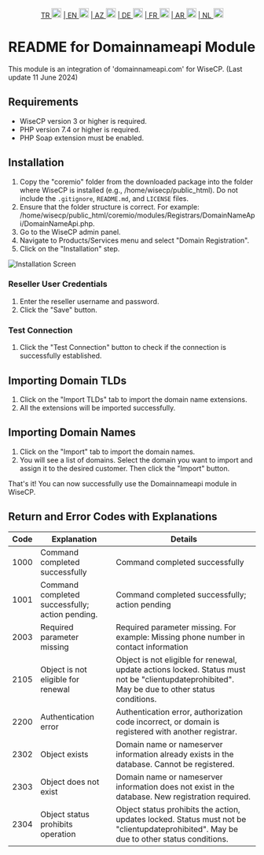 <div align="center">  
  <a href="README.md"   >   TR <img style="padding-top: 8px" src="https://raw.githubusercontent.com/yammadev/flag-icons/master/png/TR.png" alt="TR" height="20" /></a>  
  <a href="README-EN.md"> | EN <img style="padding-top: 8px" src="https://raw.githubusercontent.com/yammadev/flag-icons/master/png/US.png" alt="EN" height="20" /></a>  
  <a href="README-AZ.md"> | AZ <img style="padding-top: 8px" src="https://raw.githubusercontent.com/yammadev/flag-icons/master/png/AZ.png" alt="AZ" height="20" /></a>  
  <a href="README-DE.md"> | DE <img style="padding-top: 8px" src="https://raw.githubusercontent.com/yammadev/flag-icons/master/png/DE.png" alt="DE" height="20" /></a>  
  <a href="README-FR.md"> | FR <img style="padding-top: 8px" src="https://raw.githubusercontent.com/yammadev/flag-icons/master/png/FR.png" alt="FR" height="20" /></a>  
  <a href="README-AR.md"> | AR <img style="padding-top: 8px" src="https://raw.githubusercontent.com/yammadev/flag-icons/master/png/AR.png" alt="AR" height="20" /></a>  
  <a href="README-NL.md"> | NL <img style="padding-top: 8px" src="https://raw.githubusercontent.com/yammadev/flag-icons/master/png/NL.png" alt="NL" height="20" /></a>  
</div>

# README for Domainnameapi Module

This module is an integration of 'domainnameapi.com' for WiseCP. (Last update 11 June 2024)


## Requirements

- WiseCP version 3 or higher is required.
- PHP version 7.4 or higher is required.
- PHP Soap extension must be enabled.

## Installation

1. Copy the "coremio" folder from the downloaded package into the folder where WiseCP is installed (e.g., /home/wisecp/public_html). Do not include the `.gitignore`, `README.md`, and `LICENSE` files.
2. Ensure that the folder structure is correct. For example: /home/wisecp/public_html/coremio/modules/Registrars/DomainNameApi/DomainNameApi.php.
3. Go to the WiseCP admin panel.
4. Navigate to Products/Services menu and select "Domain Registration".
5. Click on the "Installation" step.

![Installation Screen](https://github.com/domainreseller/wisecp-dna/assets/118720541/0cc8cca1-980e-4ae2-928a-28a809da87eb)

### Reseller User Credentials

1. Enter the reseller username and password.
2. Click the "Save" button.

### Test Connection

1. Click the "Test Connection" button to check if the connection is successfully established.

## Importing Domain TLDs

1. Click on the "Import TLDs" tab to import the domain name extensions.
2. All the extensions will be imported successfully.

## Importing Domain Names

1. Click on the "Import" tab to import the domain names.
2. You will see a list of domains. Select the domain you want to import and assign it to the desired customer. Then click the "Import" button.

That's it! You can now successfully use the Domainnameapi module in WiseCP.



## Return and Error Codes with Explanations

| Code | Explanation                                     | Details                                                                                                                                        |
|------|-------------------------------------------------|------------------------------------------------------------------------------------------------------------------------------------------------|
| 1000 | Command completed successfully                  | Command completed successfully                                                                                                                 |
| 1001 | Command completed successfully; action pending. | Command completed successfully; action pending                                                                                                 |
| 2003 | Required parameter missing                      | Required parameter missing. For example: Missing phone number in contact information                                                           |
| 2105 | Object is not eligible for renewal              | Object is not eligible for renewal, update actions locked. Status must not be "clientupdateprohibited". May be due to other status conditions. |
| 2200 | Authentication error                            | Authentication error, authorization code incorrect, or domain is registered with another registrar.                                            |
| 2302 | Object exists                                   | Domain name or nameserver information already exists in the database. Cannot be registered.                                                    |
| 2303 | Object does not exist                           | Domain name or nameserver information does not exist in the database. New registration required.                                               |
| 2304 | Object status prohibits operation               | Object status prohibits the action, updates locked. Status must not be "clientupdateprohibited". May be due to other status conditions.        |

